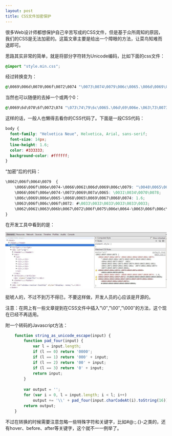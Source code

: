 ```yaml
---
layout: post
title: CSS文件加密保护
---
```


很多Web设计师都想保护自己辛苦写成的CSS文件，但是基于众所周知的原因，我们的CSS是无法加密的。这篇文章主要是给出一个障眼的方法，让菜鸟知难而退即可。

<!--more-->

思路其实非常的简单，就是将部分字符转为Unicode编码，比如下面的css文件：

```css
@import "style.min.css";
```

经过转换变为：

```css
@\0069\006d\0070\006f\0072\0074 "\0073\0074\0079\006c\0065.\006d\0069\006e.\0063\0073\0073";
```

当然也可以随便的去掉一个或两个0：

```css
@\0069\6d\070\6f\0072\074 "\073\74\79\6c\0065.\06d\69\006e.\063\73\0073";
```

这样的话，一般人也懒得去看你的CSS代码了。下面是一段CSS代码：

```css
body {
  font-family: "Helvetica Neue", Helvetica, Arial, sans-serif;
  font-size: 14px;
  line-height: 1.6;
  color: #333333;
  background-color: #ffffff;
}
```

“加密”后的代码：

```css
\0062\006f\0064\0079  {
    \0066\006f\006e\0074-\0066\0061\006d\0069\006c\0079: "\0048\0065\006c\0076\0065\0074\0069\0063\0061 \004e\0065\0075\0065" \002c \0048\0065\006c\0076\0065\0074\0069\0063\0061\002c \0041\0072\0069\0061\006c\002c \0073\0061\006e\0073-\0073\0065\0072\0069\0066;
    \0066\006f\006e\0074-\0073\0069\007a\0065: \0031\0034\0070\0078;
    \006c\0069\006e\0065-\0068\0065\0069\0067\0068\0074: 1.6;
    \0063\006f\006c\006f\0072: #\0033\0033\0033\0033\0033\0033;
    \0062\0061\0063\006b\0067\0072\006f\0075\006e\0064-\0063\006f\006c\006f\0072: #\0066\0066\0066\0066\0066\0066;
}
```

在开发工具中看到的是：

![image](/images/post/20130808122150.jpg)

挺唬人的，不过不到万不得已，不要这样做，开发人员的心应该是开源的。

注意：在网上有一些文章提到在CSS文件中插入”\0″,”\00″,”\000″的方法，这个现在已经不再适用。

附一个转码的Javascript方法：

```javascript
    function string_as_unicode_escape(input) {
        function pad_four(input) {
            var l = input.length;
            if (l == 0) return '0000';
            if (l == 1) return '000' + input;
            if (l == 2) return '00' + input;
            if (l == 3) return '0' + input;
            return input;
        }

        var output = '';
        for (var i = 0, l = input.length; i < l; i++)
            output += '\\' + pad_four(input.charCodeAt(i).toString(16));
        return output;
    }
```

不过在转换的时候需要注意忽略一些特殊字符和关键字，比如#@:;.{}-之类的，还有hover、before、after等关键字，这个就不一一例举了。